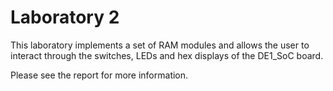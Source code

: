 # Laboratory 2

This laboratory implements a set of RAM modules and allows the user to interact through the switches, LEDs and hex displays of the DE1_SoC board.

Please see the report for more information.